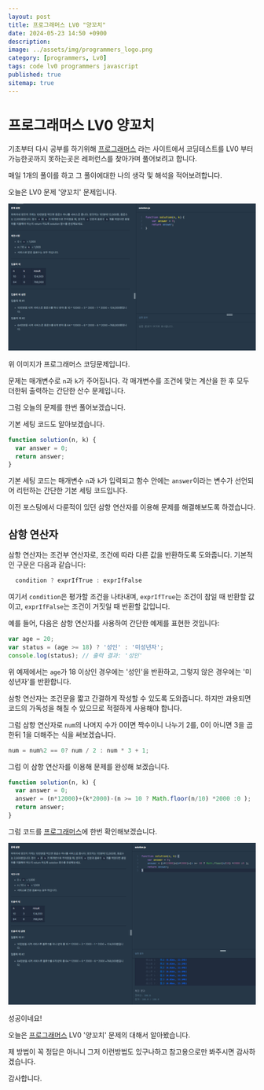 ```yaml
---
layout: post
title: 프로그래머스 LV0 "양꼬치"
date: 2024-05-23 14:50 +0900
description: 
image: ../assets/img/programmers_logo.png
category: [programmers, Lv0]
tags: code lv0 programmers javascript
published: true
sitemap: true
---
```


# 프로그래머스 LV0 양꼬치

  기초부터 다시 공부를 하기위해 [프로그래머스](https://programmers.co.kr/) 라는 사이트에서
  코딩테스트를 LV0 부터 가능한곳까지 못하는곳은 레퍼런스를 찾아가며 풀어보려고 합니다.

  매일 1개의 풀이를 하고 그 풀이에대한 나의 생각 및 해석을 적어보려합니다.

  오늘은 LV0 문제 '양꼬치' 문제입니다.

  ![프로그래머스 이미지](/assets/img/post51_01.png)

  위 이미지가 프로그래머스 코딩문제입니다.
  
  문제는 매개변수로 `n`과 `k`가 주어집니다. 각 매개변수를 조건에 맞는 계산을 한 후 모두 더한뒤 출력하는 간단한 산수 문제입니다.

  그럼 오늘의 문제를 한번 풀어보겠습니다.

  기본 세팅 코드도 알아보겠습니다.

```javascript
function solution(n, k) {
  var answer = 0;
  return answer;
}
```

기본 세팅 코드는 매개변수 `n`과 `k`가 입력되고 함수 안에는 `answer`이라는 변수가 선언되어 리턴하는 간단한 기본 세팅 코드입니다.

이전 포스팅에서 다룬적이 있던 삼항 연산자를 이용해 문제를 해결해보도록 하겠습니다.

## 삼항 연산자

삼항 연산자는 조건부 연산자로, 조건에 따라 다른 값을 반환하도록 도와줍니다. 기본적인 구문은 다음과 같습니다:

```javascript
  condition ? exprIfTrue : exprIfFalse
```

여기서 `condition`은 평가할 조건을 나타내며, `exprIfTrue`는 조건이 참일 때 반환할 값이고, `exprIfFalse`는 조건이 거짓일 때 반환할 값입니다.

예를 들어, 다음은 삼항 연산자를 사용하여 간단한 예제를 표현한 것입니다:

```javascript
var age = 20;
var status = (age >= 18) ? '성인' : '미성년자';
console.log(status); // 출력 결과: '성인'
```

위 예제에서는 `age`가 18 이상인 경우에는 '성인'을 반환하고, 그렇지 않은 경우에는 '미성년자'를 반환합니다.

삼항 연산자는 조건문을 짧고 간결하게 작성할 수 있도록 도와줍니다. 하지만 과용되면 코드의 가독성을 해칠 수 있으므로 적절하게 사용해야 합니다.

그럼 삼항 연산자로 `num`의 나머지 수가 0이면 짝수이니 나누기 2를, 0이 아니면 3을 곱한뒤 1을 더해주는 식을 써보겠습니다.

```javascript
num = num%2 == 0? num / 2 : num * 3 + 1;
```

그럼 이 삼항 연산자를 이용해 문제를 완성해 보겠습니다.

```javascript
function solution(n, k) {
  var answer = 0;
  answer = (n*12000)+(k*2000)-(n >= 10 ? Math.floor(n/10) *2000 :0 );
  return answer;
}
```

그럼 코드를 [프로그래머스](https://programmers.co.kr/)에 한번 확인해보겠습니다.

![프로그래머스 이미지](/assets/img/post51_02.png)

성공이네요!

오늘은 [프로그래머스](https://programmers.co.kr/) LV0 '양꼬치' 문제의 대해서 알아봤습니다.

제 방법이 꼭 정답은 아니니 그저 이런방법도 있구나하고 참고용으로만 봐주시면 감사하겠습니다.

감사합니다.